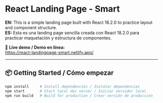 # React Landing Page - Smart

**EN:** This is a simple landing page built with React 18.2.0 to practice layout and component structure.  
**ES:** Esta es una landing page sencilla creada con React 18.2.0 para practicar maquetación y estructura de componentes.

🔗 **Live demo / Demo en línea:**  
https://react-landingpage-smart.netlify.app/

---

## 📦 Getting Started / Cómo empezar

```bash
npm install     # Install dependencies / Instalar dependencias
npm start       # Start local dev server / Iniciar servidor local
npm run build   # Build for production / Crear versión de producción
